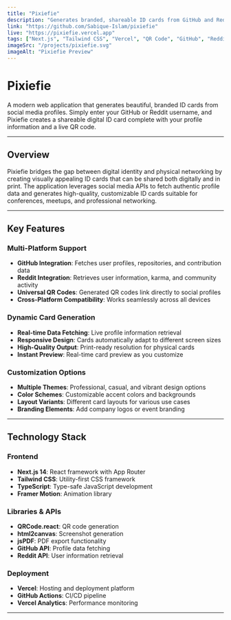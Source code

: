 ```yaml
---
title: "Pixiefie"
description: "Generates branded, shareable ID cards from GitHub and Reddit handles. Fetches profile pic, name, and username; embeds live QR code."
link: "https://github.com/Sabique-Islam/pixiefie"
live: "https://pixiefie.vercel.app"
tags: ["Next.js", "Tailwind CSS", "Vercel", "QR Code", "GitHub", "Reddit"]
imageSrc: "/projects/pixiefie.svg"
imageAlt: "Pixiefie Preview"
---
```


# Pixiefie

A modern web application that generates beautiful, branded ID cards from social media profiles. Simply enter your GitHub or Reddit username, and Pixiefie creates a shareable digital ID card complete with your profile information and a live QR code.

---

## Overview

Pixiefie bridges the gap between digital identity and physical networking by creating visually appealing ID cards that can be shared both digitally and in print. The application leverages social media APIs to fetch authentic profile data and generates high-quality, customizable ID cards suitable for conferences, meetups, and professional networking.

---

## Key Features

### Multi-Platform Support
- **GitHub Integration**: Fetches user profiles, repositories, and contribution data
- **Reddit Integration**: Retrieves user information, karma, and community activity
- **Universal QR Codes**: Generated QR codes link directly to social profiles
- **Cross-Platform Compatibility**: Works seamlessly across all devices

### Dynamic Card Generation
- **Real-time Data Fetching**: Live profile information retrieval
- **Responsive Design**: Cards automatically adapt to different screen sizes
- **High-Quality Output**: Print-ready resolution for physical cards
- **Instant Preview**: Real-time card preview as you customize

### Customization Options
- **Multiple Themes**: Professional, casual, and vibrant design options
- **Color Schemes**: Customizable accent colors and backgrounds
- **Layout Variants**: Different card layouts for various use cases
- **Branding Elements**: Add company logos or event branding

---

## Technology Stack

### Frontend
- **Next.js 14**: React framework with App Router
- **Tailwind CSS**: Utility-first CSS framework
- **TypeScript**: Type-safe JavaScript development
- **Framer Motion**: Animation library

### Libraries & APIs
- **QRCode.react**: QR code generation
- **html2canvas**: Screenshot generation
- **jsPDF**: PDF export functionality
- **GitHub API**: Profile data fetching
- **Reddit API**: User information retrieval

### Deployment
- **Vercel**: Hosting and deployment platform
- **GitHub Actions**: CI/CD pipeline
- **Vercel Analytics**: Performance monitoring

---